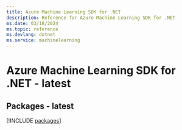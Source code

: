 ```yaml
---
title: Azure Machine Learning SDK for .NET
description: Reference for Azure Machine Learning SDK for .NET
ms.date: 03/18/2024
ms.topic: reference
ms.devlang: dotnet
ms.service: machinelearning
---
```

# Azure Machine Learning SDK for .NET - latest
## Packages - latest
[!INCLUDE [packages](machine-learning-index.md)]
